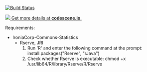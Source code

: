 [![Build Status](https://travis-ci.org/magsilva/ironiacorp-commons.svg?branch=master)](https://travis-ci.org/magsilva/ironiacorp-commons)

[![](https://codescene.io/projects/2750/status.svg) Get more details at **codescene.io**.](https://codescene.io/projects/2750/jobs/latest-successful/results)

Requirements:
- IroniaCorp-Commons-Statistics
  * Rserve, JRI
      1. Run 'R' and enter the following command at the prompt: install.packages("Rserve", "rJava")
      2. Check whether Rserve is executable: chmod +x /usr/lib64/R/library/Rserve/R/Rserve
